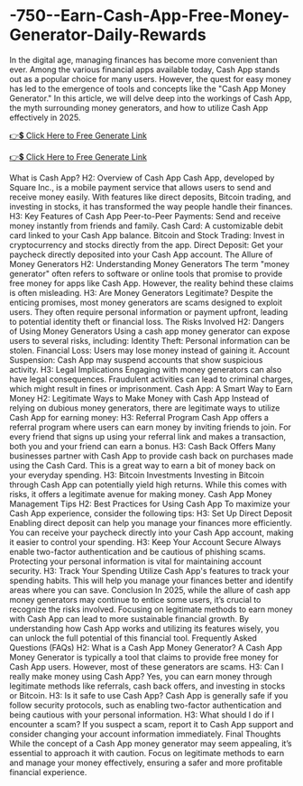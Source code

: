 # -750--Earn-Cash-App-Free-Money-Generator-Daily-Rewards

In the digital age, managing finances has become more convenient than ever. Among the various financial apps available today, Cash App stands out as a popular choice for many users. However, the quest for easy money has led to the emergence of tools and concepts like the "Cash App Money Generator." In this article, we will delve deep into the workings of Cash App, the myth surrounding money generators, and how to utilize Cash App effectively in 2025.

 

[👉💲 Click Here to Free Generate Link](https://shorter.me/miAu6)


[👉💲 Click Here to Free Generate Link](https://shorter.me/miAu6)

 

What is Cash App?
H2: Overview of Cash App
Cash App, developed by Square Inc., is a mobile payment service that allows users to send and receive money easily. With features like direct deposits, Bitcoin trading, and investing in stocks, it has transformed the way people handle their finances.
H3: Key Features of Cash App
Peer-to-Peer Payments: Send and receive money instantly from friends and family.
Cash Card: A customizable debit card linked to your Cash App balance.
Bitcoin and Stock Trading: Invest in cryptocurrency and stocks directly from the app.
Direct Deposit: Get your paycheck directly deposited into your Cash App account.
The Allure of Money Generators
H2: Understanding Money Generators
The term "money generator" often refers to software or online tools that promise to provide free money for apps like Cash App. However, the reality behind these claims is often misleading.
H3: Are Money Generators Legitimate?
Despite the enticing promises, most money generators are scams designed to exploit users. They often require personal information or payment upfront, leading to potential identity theft or financial loss.
The Risks Involved
H2: Dangers of Using Money Generators
Using a cash app money generator can expose users to several risks, including:
Identity Theft: Personal information can be stolen.
Financial Loss: Users may lose money instead of gaining it.
Account Suspension: Cash App may suspend accounts that show suspicious activity.
H3: Legal Implications
Engaging with money generators can also have legal consequences. Fraudulent activities can lead to criminal charges, which might result in fines or imprisonment.
Cash App: A Smart Way to Earn Money
H2: Legitimate Ways to Make Money with Cash App
Instead of relying on dubious money generators, there are legitimate ways to utilize Cash App for earning money:
H3: Referral Program
Cash App offers a referral program where users can earn money by inviting friends to join. For every friend that signs up using your referral link and makes a transaction, both you and your friend can earn a bonus.
H3: Cash Back Offers
Many businesses partner with Cash App to provide cash back on purchases made using the Cash Card. This is a great way to earn a bit of money back on your everyday spending.
H3: Bitcoin Investments
Investing in Bitcoin through Cash App can potentially yield high returns. While this comes with risks, it offers a legitimate avenue for making money.
Cash App Money Management Tips
H2: Best Practices for Using Cash App
To maximize your Cash App experience, consider the following tips:
H3: Set Up Direct Deposit
Enabling direct deposit can help you manage your finances more efficiently. You can receive your paycheck directly into your Cash App account, making it easier to control your spending.
H3: Keep Your Account Secure
Always enable two-factor authentication and be cautious of phishing scams. Protecting your personal information is vital for maintaining account security.
H3: Track Your Spending
Utilize Cash App's features to track your spending habits. This will help you manage your finances better and identify areas where you can save.
Conclusion
In 2025, while the allure of cash app money generators may continue to entice some users, it’s crucial to recognize the risks involved. Focusing on legitimate methods to earn money with Cash App can lead to more sustainable financial growth. By understanding how Cash App works and utilizing its features wisely, you can unlock the full potential of this financial tool.
Frequently Asked Questions (FAQs)
H2: What is a Cash App Money Generator?
A Cash App Money Generator is typically a tool that claims to provide free money for Cash App users. However, most of these generators are scams.
H3: Can I really make money using Cash App?
Yes, you can earn money through legitimate methods like referrals, cash back offers, and investing in stocks or Bitcoin.
H3: Is it safe to use Cash App?
Cash App is generally safe if you follow security protocols, such as enabling two-factor authentication and being cautious with your personal information.
H3: What should I do if I encounter a scam?
If you suspect a scam, report it to Cash App support and consider changing your account information immediately.
Final Thoughts
While the concept of a Cash App money generator may seem appealing, it’s essential to approach it with caution. Focus on legitimate methods to earn and manage your money effectively, ensuring a safer and more profitable financial experience.
